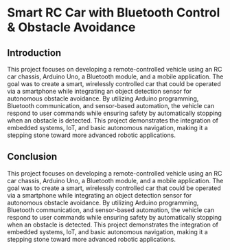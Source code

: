# Smart RC Car with Bluetooth Control & Obstacle Avoidance

## Introduction
This project focuses on developing a remote-controlled vehicle using an RC car chassis, Arduino Uno, a Bluetooth module, and a mobile application. The goal was to create a smart, wirelessly controlled car that could be operated via a smartphone while integrating an object detection sensor for autonomous obstacle avoidance. By utilizing Arduino programming, Bluetooth communication, and sensor-based automation, the vehicle can respond to user commands while ensuring safety by automatically stopping when an obstacle is detected. This project demonstrates the integration of embedded systems, IoT, and basic autonomous navigation, making it a stepping stone toward more advanced robotic applications.



## Conclusion
This project focuses on developing a remote-controlled vehicle using an RC car chassis, Arduino Uno, a Bluetooth module, and a mobile application. The goal was to create a smart, wirelessly controlled car that could be operated via a smartphone while integrating an object detection sensor for autonomous obstacle avoidance. By utilizing Arduino programming, Bluetooth communication, and sensor-based automation, the vehicle can respond to user commands while ensuring safety by automatically stopping when an obstacle is detected. This project demonstrates the integration of embedded systems, IoT, and basic autonomous navigation, making it a stepping stone toward more advanced robotic applications.
